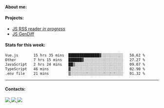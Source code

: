 #### About me:

#### Projects:
- [JS RSS reader *in progress*](https://github.com/GKoil/frontend-project-lvl3)
- [JS GenDiff](https://github.com/GKoil/GenDiff)

#### Stats for this week:
<!--START_SECTION:waka-->

```txt
Vue.js       15 hrs 35 mins  ██████████████▓░░░░░░░░░░   58.62 %
Other        7 hrs 15 mins   ██████▓░░░░░░░░░░░░░░░░░░   27.27 %
JavaScript   2 hrs 24 mins   ██▒░░░░░░░░░░░░░░░░░░░░░░   09.07 %
TypeScript   46 mins         ▓░░░░░░░░░░░░░░░░░░░░░░░░   02.90 %
.env file    21 mins         ▒░░░░░░░░░░░░░░░░░░░░░░░░   01.32 %
```

<!--END_SECTION:waka-->
---
#### Contacts:

<a target='_blank' title='LinkedIn' href="https://www.linkedin.com/in/gkoil/">
  <img src="https://img.shields.io/badge/LinkedIn-0077B5?style=for-the-badge&logo=linkedin&logoColor=white" />
</a>
<a target='_blank' title='Telegram' href="https://t.me/gkoil">
  <img src="https://img.shields.io/badge/Telegram-2CA5E0?style=for-the-badge&logo=telegram&logoColor=white" />
</a>
<a target='_blank' title='Gmail' href="mailto: gk.grigorev@gmail.com">
  <img src="https://img.shields.io/badge/Gmail-D14836?style=for-the-badge&logo=gmail&logoColor=white" />
</a>


